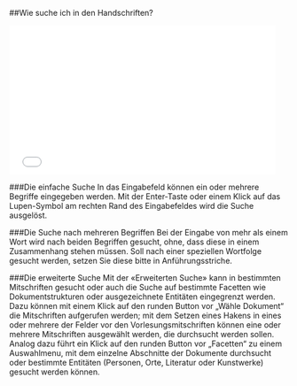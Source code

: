 ##Wie suche ich in den Handschriften?

<iframe width="480" height="270" src="//www.youtube-nocookie.com/embed/iyHBtjJ9l7M?rel=0" frameborder="0&start=122&end=303" allowfullscreen="" /></iframe>

###Die einfache Suche
In das Eingabefeld können ein oder mehrere Begriffe eingegeben werden. Mit der Enter-Taste oder
einem Klick auf das Lupen-Symbol am rechten Rand des Eingabefeldes wird die Suche ausgelöst.

###Die Suche nach mehreren Begriffen
Bei der Eingabe von mehr als einem Wort wird nach beiden Begriffen gesucht, ohne, dass diese in einem
Zusammenhang stehen müssen. Soll nach einer speziellen Wortfolge gesucht werden, setzen Sie
diese bitte in Anführungsstriche.

###Die erweiterte Suche
Mit der «Erweiterten Suche» kann in bestimmten Mitschriften gesucht oder
auch die Suche auf bestimmte Facetten wie Dokumentstrukturen oder
ausgezeichnete Entitäten eingegrenzt werden. Dazu können mit einem Klick
auf den runden Button vor „Wähle Dokument“ die Mitschriften aufgerufen
werden; mit dem Setzen eines Hakens in eines oder mehrere der Felder vor
den Vorlesungsmitschriften können eine oder mehrere Mitschriften
ausgewählt werden, die durchsucht werden sollen. Analog dazu führt ein
Klick auf den runden Button vor „Facetten“ zu einem Auswahlmenu, mit dem
einzelne Abschnitte der Dokumente durchsucht oder bestimmte Entitäten
(Personen, Orte, Literatur oder Kunstwerke) gesucht werden können.
